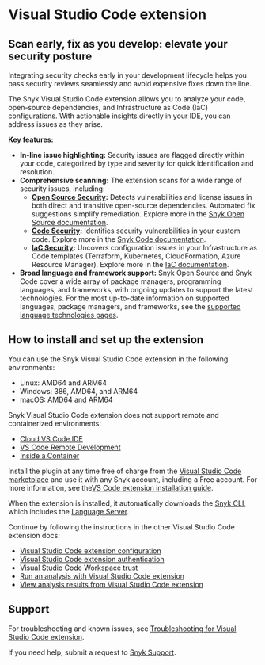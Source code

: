 # Visual Studio Code extension

## **Scan early, fix as you develop: elevate your security posture**

Integrating security checks early in your development lifecycle helps you pass security reviews seamlessly and avoid expensive fixes down the line.

The Snyk Visual Studio Code extension allows you to analyze your code, open-source dependencies, and Infrastructure as Code (IaC) configurations. With actionable insights directly in your IDE, you can address issues as they arise.

**Key features:**

* **In-line issue highlighting:** Security issues are flagged directly within your code, categorized by type and severity for quick identification and resolution.
* **Comprehensive scanning:** The extension scans for a wide range of security issues, including:
  * [**Open Source Security**](https://snyk.io/product/open-source-security-management/)**:** Detects vulnerabilities and license issues in both direct and transitive open-source dependencies. Automated fix suggestions simplify remediation. Explore more in the [Snyk Open Source documentation](https://docs.snyk.io/scan-using-snyk/snyk-open-source).
  * [**Code Security**](https://snyk.io/product/snyk-code/)**:** Identifies security vulnerabilities in your custom code. Explore more in the [Snyk Code documentation](https://docs.snyk.io/scan-using-snyk/snyk-code).
  * [**IaC Security**](https://snyk.io/product/infrastructure-as-code-security/)**:** Uncovers configuration issues in your Infrastructure as Code templates (Terraform, Kubernetes, CloudFormation, Azure Resource Manager). Explore more in the [IaC documentation](https://docs.snyk.io/scan-using-snyk/snyk-iac).
* **Broad language and framework support:** Snyk Open Source and Snyk Code cover a wide array of package managers, programming languages, and frameworks, with ongoing updates to support the latest technologies. For the most up-to-date information on supported languages, package managers, and frameworks, see the [supported language technologies pages](https://docs.snyk.io/supported-languages-package-managers-and-frameworks).

## How to install and set up the extension

You can use the Snyk Visual Studio Code extension in the following environments:

* Linux: AMD64 and ARM64
* Windows: 386, AMD64, and ARM64
* macOS: AMD64 and ARM64

Snyk Visual Studio Code extension does not support remote and containerized environments:

* [Cloud VS Code IDE](https://code.visualstudio.com/docs/editor/vscode-web)
* [VS Code Remote Development](https://code.visualstudio.com/docs/remote/remote-overview)
* [Inside a Container](https://code.visualstudio.com/docs/devcontainers/containers)

Install the plugin at any time free of charge from the  [Visual Studio Code marketplace](https://marketplace.visualstudio.com/items?itemName=snyk-security.snyk-vulnerability-scanner) and use it with any Snyk account, including a Free account. For more information, see the[VS Code extension installation guide](https://code.visualstudio.com/docs/editor/extension-marketplace#\_install-an-extension).

When the extension is installed, it automatically downloads the [Snyk CLI,](https://docs.snyk.io/snyk-cli) which includes the [Language Server](https://docs.snyk.io/scm-ide-and-ci-cd-integrations/snyk-ide-plugins-and-extensions/snyk-language-server).

Continue by following the instructions in the other Visual Studio Code extension docs:

* [Visual Studio Code extension configuration](visual-studio-code-extension-configuration.md)
* [Visual Studio Code extension authentication](https://docs.snyk.io/scm-ide-and-ci-cd-integrations/snyk-ide-plugins-and-extensions/visual-studio-code-extension/visual-studio-code-extension-authentication)
* [Visual Studio Code Workspace trust](https://docs.snyk.io/scm-ide-and-ci-cd-integrations/snyk-ide-plugins-and-extensions/visual-studio-code-extension/workspace-trust)
* [Run an analysis with Visual Studio Code extension](https://docs.snyk.io/integrate-with-snyk/use-snyk-in-your-ide/visual-studio-code-extension/run-an-analysis-with-visual-studio-code-extension)
* [View analysis results from Visual Studio Code extension](https://docs.snyk.io/integrate-with-snyk/use-snyk-in-your-ide/visual-studio-code-extension/view-analysis-results-from-visual-studio-code-extension)

## Support

For troubleshooting and known issues, see [Troubleshooting for Visual Studio Code extension](https://docs.snyk.io/scm-ide-and-ci-cd-integrations/snyk-ide-plugins-and-extensions/visual-studio-code-extension/troubleshooting-for-visual-studio-code-extension).

If you need help, submit a request to [Snyk Support](https://support.snyk.io/hc/en-us/requests/new).
